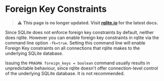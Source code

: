 # Foreign Key Constraints
> :warning: **This page is no longer updated. Visit [rqlite.io](https://www.rqlite.io) for the latest docs.**

Since SQLite does not enforce foreign key constraints by default, neither does rqlite. However you can enable foreign key constraints in rqlite via the command line option `-fk=true`. Setting this command line will enable Foreign Key constraints on all connections that rqlite makes to the underlying SQLite database.

Issuing the `PRAGMA foreign_keys = boolean` command usually results in unpredictable behaviour, since rqlite doesn't offer connection-level control of the underlying SQLite database. It is not recommended.
